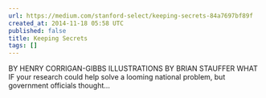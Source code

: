 ```yaml
---
url: https://medium.com/stanford-select/keeping-secrets-84a7697bf89f
created_at: 2014-11-18 05:58 UTC
published: false
title: Keeping Secrets
tags: []
---
```


BY HENRY CORRIGAN-GIBBS
ILLUSTRATIONS BY BRIAN STAUFFER WHAT IF your research could help solve a looming national problem, but government officials thought…
